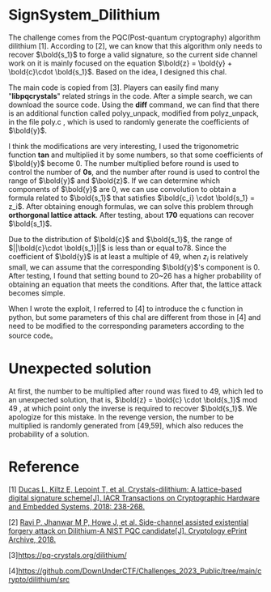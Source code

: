 # SignSystem_Dilithium

The challenge comes from the PQC(Post-quantum cryptography) algorithm dilithium [1]. According to [2], we can know that this algorithm only needs to recover $\bold{s_1}$ to forge a valid signature, so the current side channel work on it is mainly focused on the equation $\bold{z} = \bold{y} + \bold{c}\cdot \bold{s_1}$. Based on the idea, I designed this chal.

The main code is copied from [3]. Players can easily find many "**libpqcrystals**" related strings in the code. After a simple search, we can download the source code. Using the **diff** command, we can find that there is an additional function called polyy_unpack, modified from polyz_unpack, in the file poly.c , which is used to randomly generate the coefficients of $\bold{y}$.

I think the modifications are very interesting, I used the trigonometric function **tan** and multiplied it by some numbers, so that some coefficients of $\bold{y}$ become 0. The number multiplied before round is used to control the number of **0s**, and the number after round is used to control the range of $\bold{y}$ and $\bold{z}$. If we can determine which components of $\bold{y}$ are 0, we can use convolution to obtain a formula related to $\bold{s_1}$ that satisfies $\bold{c_i} \cdot \bold{s_1} = z_i$. After obtaining enough formulas, we can solve this problem through **orthorgonal lattice attack**. After testing, about **170** equations can recover $\bold{s_1}$.

Due to the distribution of $\bold{c}$ and $\bold{s_1}$, the range of $||\bold{c}\cdot \bold{s_1}||$ is less than or equal to78. Since the coefficient of $\bold{y}$ is at least a multiple of 49, when $z_i$ is relatively small, we can assume that the corresponding $\bold{y}$'s component is 0. After testing, I found that setting bound to 20~26 has a higher probability of obtaining an equation that meets the conditions. After that, the lattice attack becomes simple.

When I wrote the exploit, I referred to [4] to introduce the c function in python, but some parameters of this chal are different from those in [4] and need to be modified to the corresponding parameters according to the source code。

# Unexpected solution

At first, the number to be multiplied after round was fixed to 49, which led to an unexpected solution, that is, $\bold{z} = \bold{c} \cdot \bold{s_1}$ mod 49 , at which point only the inverse is required to recover $\bold{s_1}$. We apologize for this mistake. In the revenge version, the number to be multiplied is randomly generated from [49,59], which also reduces the probability of a solution.

# Reference

[1] [Ducas L, Kiltz E, Lepoint T, et al. Crystals-dilithium: A lattice-based digital signature scheme[J]. IACR Transactions on Cryptographic Hardware and Embedded Systems, 2018: 238-268.](https://eprint.iacr.org/2017/633.pdf)

[2] [Ravi P, Jhanwar M P, Howe J, et al. Side-channel assisted existential forgery attack on Dilithium-A NIST PQC candidate[J]. Cryptology ePrint Archive, 2018.](https://eprint.iacr.org/2018/821.pdf)

[3]https://pq-crystals.org/dilithium/

[4]https://github.com/DownUnderCTF/Challenges_2023_Public/tree/main/crypto/dilithium/src

